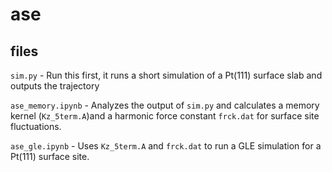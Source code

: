 ase
===

files
-----

`sim.py` - Run this first, it runs a short simulation of a Pt(111) surface slab and
outputs the trajectory

`ase_memory.ipynb` - Analyzes the output of `sim.py` and calculates a memory kernel 
(`Kz_5term.A`)and a harmonic force constant `frck.dat` for surface site fluctuations. 

`ase_gle.ipynb` - Uses `Kz_5term.A` and `frck.dat` to run a GLE simulation for a Pt(111)
surface site. 